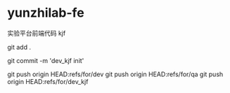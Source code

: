 # yunzhilab-fe

实验平台前端代码   kjf

git add .

git commit -m 'dev_kjf init'

git push origin HEAD:refs/for/dev
git push origin HEAD:refs/for/qa
git push origin HEAD:refs/for/dev_kjf
